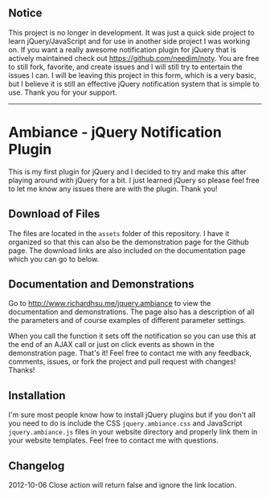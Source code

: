 Notice
-------

This project is no longer in development. It was just a quick side
project to learn jQuery/JavaScript and for use in another side project I
was working on. If you want a really awesome notification plugin for
jQuery that is actively maintained check out https://github.com/needim/noty.
You are free to still fork, favorite, and create issues and I will still try to
entertain the issues I can. I will be leaving this project in this form, which
is a very basic, but I believe it is still an effective jQuery notification
system that is simple to use. Thank you for your support.

---

Ambiance - jQuery Notification Plugin
=============

This is my first plugin for jQuery and I decided to try and make this after
playing around with jQuery for a bit. I just learned jQuery so please feel free
to let me know any issues there are with the plugin. Thank you!

Download of Files
-------

The files are located in the `assets` folder of this repository. I have it
organized so that this can also be the demonstration page for the Github page.
The download links are also included on the documentation page which you can go
to below.

Documentation and Demonstrations
-------

Go to http://www.richardhsu.me/jquery.ambiance to view the documentation
and demonstrations. The page also has a description of all the parameters and
of course examples of different parameter settings.

When you call the function it sets off the notification so you can use this at
the end of an AJAX call or just on click events as shown in the demonstration
page. That's it! Feel free to contact me with any feedback, comments, issues,
or fork the project and pull request with changes! Thanks!

Installation
-------

I'm sure most people know how to install jQuery plugins but if you don't all
you need to do is include the CSS `jquery.ambiance.css` and JavaScript
`jquery.ambiance.js` files in your website directory and properly link them in
your website templates. Feel free to contact me with questions.

Changelog
-------

2012-10-06  Close action will return false and ignore the link location.
